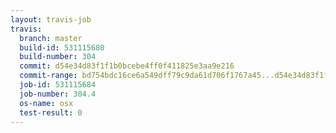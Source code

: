 ```yaml
---
layout: travis-job
travis:
  branch: master
  build-id: 531115680
  build-number: 304
  commit: d54e34d83f1f1b0bcebe4ff0f411825e3aa9e216
  commit-range: bd754bdc16ce6a549dff79c9da61d706f1767a45...d54e34d83f1f1b0bcebe4ff0f411825e3aa9e216
  job-id: 531115684
  job-number: 304.4
  os-name: osx
  test-result: 0
---
```

